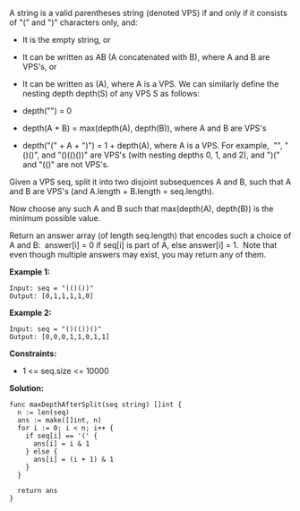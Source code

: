 A string is a valid parentheses string (denoted VPS) if and only if it consists of "(" and ")" characters only, and:

- It is the empty string, or
- It can be written as AB (A concatenated with B), where A and B are VPS's, or
- It can be written as (A), where A is a VPS.
We can similarly define the nesting depth depth(S) of any VPS S as follows:

- depth("") = 0
- depth(A + B) = max(depth(A), depth(B)), where A and B are VPS's
- depth("(" + A + ")") = 1 + depth(A), where A is a VPS.
For example,  "", "()()", and "()(()())" are VPS's (with nesting depths 0, 1, and 2), and ")(" and "(()" are not VPS's.

Given a VPS seq, split it into two disjoint subsequences A and B, such that A and B are VPS's (and A.length + B.length = seq.length).

Now choose any such A and B such that max(depth(A), depth(B)) is the minimum possible value.

Return an answer array (of length seq.length) that encodes such a choice of A and B:  answer[i] = 0 if seq[i] is part of A, else answer[i] = 1.  Note that even though multiple answers may exist, you may return any of them.

**Example 1:**
```
Input: seq = "(()())"
Output: [0,1,1,1,1,0]
```
**Example 2:**
```
Input: seq = "()(())()"
Output: [0,0,0,1,1,0,1,1]
```

**Constraints:**

- 1 <= seq.size <= 10000

**Solution:**

```golang
func maxDepthAfterSplit(seq string) []int {
  n := len(seq)
  ans := make([]int, n)
  for i := 0; i < n; i++ {
    if seq[i] == '(' {
      ans[i] = i & 1
    } else {
      ans[i] = (i + 1) & 1
    }
  }

  return ans
}
```
